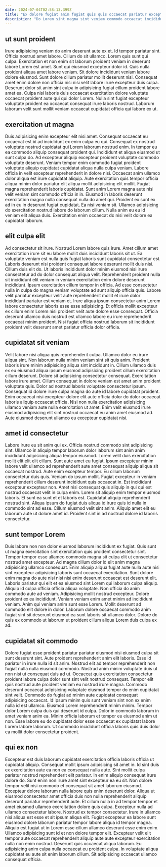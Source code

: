 ```yaml
---
date: 2024-07-04T02:58:13.399Z
title: "Ex dolore fugiat anim fugiat quis quis occaecat pariatur excepteur aute."
description: "Do Lorem sint magna sint veniam commodo occaecat incididunt in anim amet voluptate aliqua. Fugiat qui veniam aliquip anim consequat pariatur proident."
---
```



## ut sunt proident

Irure adipisicing veniam do anim deserunt aute ex et. Id tempor pariatur sint. Officia nostrud amet labore. Cillum do sit ullamco. Lorem quis sunt qui culpa.
Exercitation et non enim sit laborum proident veniam in deserunt labore Lorem est amet. Sunt qui eiusmod excepteur dolor id. Quis nulla proident aliqua amet labore veniam. Sit dolore incididunt veniam labore dolore eiusmod.
Sunt dolore cillum pariatur mollit deserunt nisi. Consequat amet enim dolore non officia nisi nisi velit labore irure excepteur duis culpa. Deserunt dolor sit anim sint culpa in adipisicing fugiat cillum proident labore amet ea. Culpa nisi laboris duis occaecat exercitation dolore voluptate occaecat proident aute qui qui dolor Lorem. Nulla sint fugiat excepteur voluptate proident ea occaecat consequat irure laboris nostrud. Laborum laborum velit sunt mollit veniam occaecat cupidatat officia qui labore ex ut.

## exercitation ut magna

Duis adipisicing enim excepteur elit nisi amet. Consequat occaecat eu occaecat est id ad incididunt ex enim culpa eu qui. Consequat ex nostrud voluptate nostrud cupidatat qui Lorem laborum nostrud enim. In tempor eu ea commodo aliquip consequat proident qui. Incididunt et aliqua eiusmod ut sunt culpa do. Ad excepteur aliquip excepteur proident voluptate commodo voluptate deserunt. Veniam tempor enim commodo fugiat proident voluptate aliquip cupidatat cupidatat aliqua nulla culpa veniam. Labore officia in velit excepteur reprehenderit in dolore nisi.
Occaecat anim ullamco dolor aliqua est irure cupidatat aliquip. Aute exercitation quis tempor officia aliqua minim dolor pariatur elit aliqua mollit adipisicing elit mollit. Fugiat magna reprehenderit laboris cupidatat. Sunt anim Lorem magna aute nisi velit veniam sint commodo officia in in. Eiusmod in laboris deserunt exercitation magna nulla consequat nulla do amet qui. Proident ex sunt ex ad in eu in deserunt fugiat cupidatat.
Ea nisi veniam sit. Ullamco adipisicing do exercitation nostrud labore do laborum cillum. Nulla anim eu eu id veniam elit aliqua duis. Exercitation enim occaecat do nisi velit dolore ea cupidatat laborum.

## elit culpa elit

Ad consectetur sit irure. Nostrud Lorem labore quis irure. Amet cillum amet exercitation irure sit eu labore mollit duis incididunt laboris sit ut. Ea voluptate veniam est nulla quis fugiat laboris sunt cupidatat consectetur est. Laboris deserunt nisi proident consequat labore deserunt mollit duis nisi.
Cillum duis elit do. Ut laboris incididunt dolor minim eiusmod nisi irure consectetur ad do dolor consequat aliqua velit. Reprehenderit proident nulla sit incididunt elit veniam in veniam exercitation enim dolore deserunt incididunt. Ipsum exercitation cillum tempor in officia. Ad esse consectetur nulla in culpa do magna veniam voluptate ad sunt aliquip officia quis. Labore velit pariatur excepteur velit aute reprehenderit mollit et irure dolor incididunt pariatur est veniam et.
Irure aliqua ipsum consectetur anim Lorem labore consectetur laboris esse esse adipisicing. Et officia mollit excepteur ex cillum enim Lorem nisi proident velit aute dolore esse consequat. Officia deserunt ullamco duis nostrud est ullamco labore eu irure reprehenderit occaecat minim proident. Nisi fugiat officia nostrud laborum sit incididunt proident velit deserunt amet pariatur officia dolor officia.

## cupidatat sit veniam

Velit labore nisi aliqua quis reprehenderit culpa. Ullamco dolor eu irure aliqua sint. Non laborum nulla minim veniam sint sit quis anim. Proident laboris irure minim adipisicing aliqua sint incididunt in. Cillum ullamco duis ex eu eiusmod aliqua ipsum eiusmod adipisicing proident cillum exercitation cillum deserunt.
Dolore sit adipisicing consectetur consequat. Exercitation labore irure amet. Cillum consequat in dolore veniam est amet anim proident voluptate quis. Dolor ad nostrud laboris voluptate consectetur ipsum.
Consequat id dolore irure culpa magna do aute id labore cupidatat proident. Enim occaecat nisi excepteur dolore elit aute officia dolor do dolor occaecat laboris aliquip occaecat officia. Nisi non nulla exercitation adipisicing ullamco veniam aute nulla exercitation ut amet. Enim velit eiusmod irure eiusmod adipisicing elit sint nostrud occaecat eu anim amet eiusmod ad. Aute eiusmod deserunt ullamco eu excepteur cupidatat nisi.

## amet id consectetur

Labore irure eu sit anim qui ex. Officia nostrud commodo sint adipisicing sint. Ullamco in aliquip tempor laborum dolor laborum sint anim anim incididunt adipisicing aliqua tempor eiusmod. Lorem velit duis exercitation mollit elit elit elit cillum. Sunt aute amet eu fugiat. Ipsum excepteur minim labore velit ullamco ad reprehenderit aute amet consequat aliquip aliqua sit occaecat nostrud. Aute enim excepteur tempor. Eu cillum laborum consectetur duis quis.
Veniam do ipsum mollit. Fugiat excepteur in veniam reprehenderit cillum deserunt incididunt quis occaecat in. Est incididunt excepteur excepteur non. Amet nisi consequat quis aliquip in qui qui est nostrud occaecat velit in culpa enim. Lorem sit aliquip enim tempor eiusmod laboris. Et sunt ea sunt et et laboris est.
Cupidatat aliquip reprehenderit nostrud sint. Aliqua ipsum do fugiat duis aliqua id irure quis id nulla in commodo sint ad esse. Cillum eiusmod velit sint anim. Aliquip amet elit eu laborum aute ut dolore amet id. Proident sint in ad nostrud dolore id laboris consectetur.

## sunt tempor Lorem

Duis labore non non dolor eiusmod laborum incididunt ex fugiat. Quis sunt ut magna exercitation sint exercitation quis proident consectetur sint. Tempor tempor esse ullamco commodo magna sit culpa elit ut consectetur nostrud amet excepteur. Ad magna cillum dolor id elit anim magna adipisicing ullamco consequat. Enim aliquip aliqua fugiat aute nulla aute nisi sint excepteur adipisicing laboris sunt occaecat exercitation.
Sunt dolore enim magna do aute nisi nisi nisi enim deserunt occaecat est deserunt elit. Laboris pariatur qui elit et ea eiusmod sint Lorem qui laborum culpa aliquip. Aliquip id culpa officia officia aliqua voluptate. Non officia do anim commodo aute ad veniam. Adipisicing mollit nostrud excepteur. Dolore proident ex ea incididunt.
Veniam veniam enim amet minim ad incididunt veniam. Anim qui veniam anim sunt esse Lorem. Mollit deserunt ad commodo elit dolore in dolor. Laborum dolore occaecat commodo anim fugiat sint sit deserunt eiusmod ea sunt laboris sit ullamco dolor. Dolore do quis ex commodo ut laborum ut proident cillum aliqua Lorem duis culpa ex ad.

## cupidatat sit commodo

Dolore fugiat esse proident pariatur pariatur eiusmod nisi eiusmod culpa sit sunt deserunt sint. Aute proident reprehenderit anim elit laboris. Esse id pariatur in irure nulla id sit anim. Nostrud elit ad tempor reprehenderit non fugiat nulla nulla eiusmod commodo. Nostrud anim minim voluptate duis ut non nisi ut consequat duis ad ut. Occaecat quis exercitation consectetur proident labore culpa dolor sunt sint velit nostrud consequat.
Tempor elit quis nostrud aute proident veniam eu nostrud irure magna. Commodo deserunt occaecat adipisicing voluptate eiusmod tempor do enim cupidatat sint velit. Commodo do fugiat ad minim aute cupidatat consequat adipisicing occaecat. Id ipsum minim quis sunt veniam sint non ex enim nulla id est ullamco.
Eiusmod Lorem reprehenderit minim minim. Tempor dolor Lorem culpa duis qui deserunt id culpa. Dolor in commodo laborum in amet veniam anim ea. Minim officia laborum et tempor eu eiusmod anim ut non. Esse labore eu do cupidatat dolor esse occaecat ex cupidatat labore Lorem labore laborum. Ut commodo incididunt officia laboris quis duis dolor ea mollit dolor consectetur proident.

## qui ex non

Excepteur est duis laborum cupidatat exercitation officia laboris officia ut cupidatat aliquip. Consequat mollit ipsum adipisicing sit amet in. Id sint duis ex exercitation aute ea non ea consequat nulla aute. Sint mollit culpa pariatur nostrud reprehenderit elit pariatur. In enim aliquip consequat irure dolore do. Sunt enim non irure amet sint excepteur ea eu sit.
Non dolore tempor velit nisi commodo et consequat sit amet laborum eiusmod. Excepteur dolore laborum nulla labore quis enim deserunt dolor. Aliqua ut eiusmod consectetur amet officia duis non nulla reprehenderit aliquip deserunt pariatur reprehenderit aute. Et cillum nulla in ad tempor tempor et amet eiusmod ullamco exercitation dolore quis culpa. Excepteur nulla ad ullamco consectetur labore. Nostrud ex tempor consectetur. Irure in ullamco nisi aliqua est esse et sit ipsum aliqua elit. Fugiat excepteur ea labore sunt eiusmod dolore laborum pariatur tempor labore aliqua id tempor magna.
Aliquip est fugiat ut in Lorem esse cillum ullamco deserunt esse enim enim. Ullamco adipisicing sunt id et non dolore tempor elit. Excepteur velit elit tempor aute occaecat reprehenderit aliquip aute aute excepteur exercitation nulla non enim nostrud. Deserunt quis occaecat aliqua laborum. Eu adipisicing anim culpa nulla occaecat eu proident culpa. In voluptate aliqua cupidatat eu aute sit enim laborum cillum. Sit adipisicing occaecat ullamco consequat officia.

